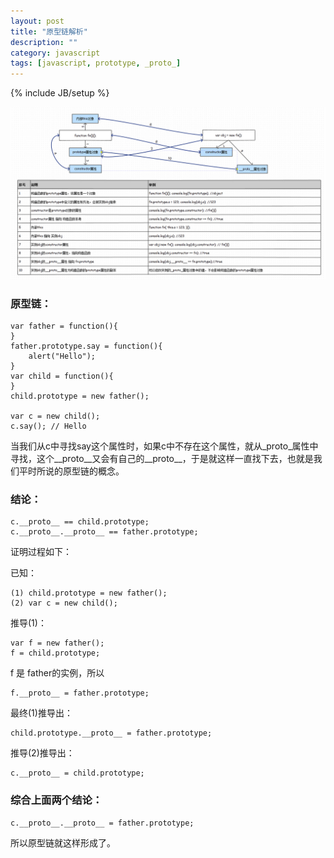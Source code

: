 ```yaml
---
layout: post
title: "原型链解析"
description: ""
category: javascript
tags: [javascript, prototype, _proto_]
---
```

{% include JB/setup %}

<img src="/assets/images/yuan-xing-lian-jie-xi/chain.jpg" width="650px" />

<!-- more -->

### 原型链：
```
var father = function(){
}
father.prototype.say = function(){
    alert("Hello");
}
var child = function(){
}
child.prototype = new father();

var c = new child();
c.say(); // Hello
```
当我们从c中寻找say这个属性时，如果c中不存在这个属性，就从_proto_属性中寻找，这个__proto__又会有自己的__proto__，于是就这样一直找下去，也就是我们平时所说的原型链的概念。

### 结论：
```
c.__proto__ == child.prototype;
c.__proto__.__proto__ == father.prototype;
```
证明过程如下：

已知：
```
(1) child.prototype = new father();
(2) var c = new child();
```
推导(1)：
```
var f = new father(); 
f = child.prototype; 
```
f 是 father的实例，所以
```
f.__proto__ = father.prototype;
```
最终(1)推导出：
```
child.prototype.__proto__ = father.prototype;
```
推导(2)推导出：
```
c.__proto__ = child.prototype;
```
### 综合上面两个结论：
```
c.__proto__.__proto__ = father.prototype;
```
所以原型链就这样形成了。